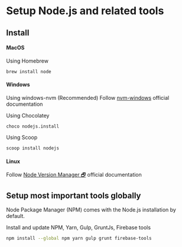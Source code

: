 # Setup Node.js and related tools

## Install

#### MacOS
Using Homebrew
```
brew install node
```

#### Windows
Using windows-nvm (Recommended)
Follow [nvm-windows](https://github.com/coreybutler/nvm-windows) official documentation

Using Chocolatey
```PS
choco nodejs.install
```

Using Scoop
```PS
scoop install nodejs
```

#### Linux
Follow [Node Version Manager 🗗](https://github.com/creationix/nvm) official documentation

## Setup most important tools globally
Node Package Manager (NPM) comes with the Node.js installation by default.

Install and update NPM, Yarn, Gulp, GruntJs, Firebase tools
```bash
npm install --global npm yarn gulp grunt firebase-tools
```
